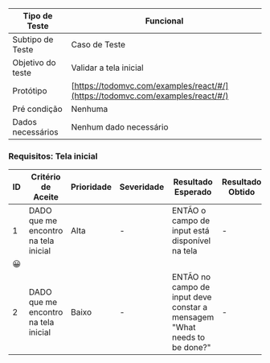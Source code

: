 | Tipo de Teste | Funcional |
|---------------|-----------|
| Subtipo de Teste | Caso de Teste |
| Objetivo do teste | Validar a tela inicial |
| Protótipo | [https://todomvc.com/examples/react/#/](https://todomvc.com/examples/react/#/) |
| Pré condição | Nenhuma |
| Dados necessários | Nenhum dado necessário |

### Requisitos: Tela inicial

| ID | Critério de Aceite | Prioridade | Severidade | Resultado Esperado | Resultado Obtido | Defeitos | Status |
|----|---------------------|------------|------------|--------------------|------------------|----------|--------|
| 1  | DADO que me encontro na tela inicial | Alta | - | ENTÃO o campo de input está disponível na tela | - | [Link para a pasta com o arquivo](todomvc/suítes/telaInicial/evidências/01cenario16maio2024.png)
 | 😀 |
| 2  | DADO que me encontro na tela inicial | Baixo | - | ENTÃO no campo de input deve constar a mensagem "What needs to be done?" | - | - | 😀 |


